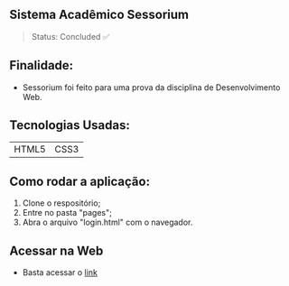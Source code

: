 ## Sistema Acadêmico Sessorium
> Status: Concluded ✅

## Finalidade:
- Sessorium foi feito para uma prova da disciplina de Desenvolvimento Web.

## Tecnologias Usadas:

<table>
  <tr>
    <td>HTML5</td>
    <td>CSS3</td>
  </tr>
</table>

## Como rodar a aplicação:

1) Clone o respositório;
2) Entre no pasta "pages";
3) Abra o arquivo "login.html" com o navegador.

## Acessar na Web

* Basta acessar o <a href="">link</a>

